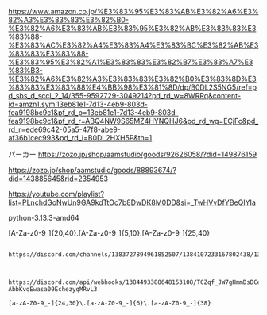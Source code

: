 https://www.amazon.co.jp/%E3%83%95%E3%83%AB%E3%82%A6%E3%82%A3%E3%83%83%E3%82%B0-%E3%82%A6%E3%83%AB%E3%83%95%E3%82%AB%E3%83%83%E3%83%88-%E3%83%AC%E3%82%A4%E3%83%A4%E3%83%BC%E3%82%AB%E3%83%83%E3%83%88-%E3%83%95%E3%82%A1%E3%83%83%E3%82%B7%E3%83%A7%E3%83%B3-%E3%82%A6%E3%82%A3%E3%83%83%E3%82%B0%E3%83%8D%E3%83%83%E3%83%88%E4%BB%98%E3%81%8D/dp/B0DL2S5NG5/ref=pd_sbs_d_sccl_2_14/355-9592729-3049214?pd_rd_w=8WRRq&content-id=amzn1.sym.13eb81e1-7d13-4eb9-803d-fea9198bc9c1&pf_rd_p=13eb81e1-7d13-4eb9-803d-fea9198bc9c1&pf_rd_r=ABQ4NW9S65MZ4HYNQHJ6&pd_rd_wg=ECjFc&pd_rd_r=ede69c42-05a5-47f8-abe9-af36b1cec993&pd_rd_i=B0DL2HXH5P&th=1

パーカー
https://zozo.jp/shop/aamstudio/goods/92626058/?did=149876159

https://zozo.jp/shop/aamstudio/goods/88893674/?did=143885645&rid=2354953



https://youtube.com/playlist?list=PLnchdGoNwUn9GA9kdTtOc7b8DwDK8M0DD&si=_TwHVvDfYBeQIYIa

python-3.13.3-amd64

[A-Za-z0-9_]{20,40}\.[A-Za-z0-9_]{5,10}\.[A-Za-z0-9_]{25,40}


```

https://discord.com/channels/1383727894961852507/1384107233167802438/1384864235493785650



https://discord.com/api/webhooks/1384493388648153108/TCZqf_JW7gHmmDsDCevKfVESQ56MuD81bsH6wZ17Uy-AbbKvqEwasa09EchezyqMRvL3

[a-zA-Z0-9_-]{24,30}\.[a-zA-Z0-9_-]{6}\.[a-zA-Z0-9_-]{38}

```
